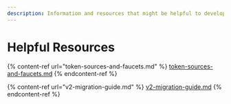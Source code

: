 ```yaml
---
description: Information and resources that might be helpful to developers.
---
```


# Helpful Resources

{% content-ref url="token-sources-and-faucets.md" %}
[token-sources-and-faucets.md](token-sources-and-faucets.md)
{% endcontent-ref %}

{% content-ref url="v2-migration-guide.md" %}
[v2-migration-guide.md](v2-migration-guide.md)
{% endcontent-ref %}
